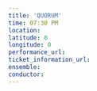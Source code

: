 ```yaml
---
title: 'QUORUM'
time: 07:30 PM
location: 
latitude: 0
longitude: 0
performance_url: 
ticket_information_url: 
ensemble: 
conductor: 
---
```

